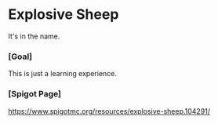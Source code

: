 # Explosive Sheep
It's in the name.
### [Goal]

This is just a learning experience.

### [Spigot Page]

https://www.spigotmc.org/resources/explosive-sheep.104291/
